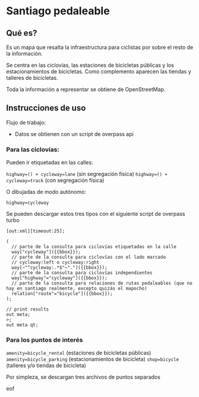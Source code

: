 # Santiago pedaleable

## Qué es?

Es un mapa que resalta la infraestructura para ciclistas por sobre el resto de la información.

Se centra en las ciclovías, las estaciones de bicicletas públicas y los estacionamientos de bicicletas. Como complemento aparecen las tiendas y talleres de bicicletas.

Toda la información a representar se obtiene de OpenStreetMap.  

## Instrucciones de uso

Flujo de trabajo:

- Datos se obtienen con un script de overpass api

### Para las ciclovías:

Pueden ir etiquetadas en las calles:

`highway=() + cycleway=lane` (sin segregación física)
`highway=() + cycleway=track` (con segregación física)

O dibujadas de modo autónomo:

`highway=cycleway`

Se pueden descargar estos tres tipos con el siguiente script de overpass turbo

```
[out:xml][timeout:25];

(
  // parte de la consulta para ciclovías etiquetadas en la calle
  way["cycleway"]({{bbox}});
  // parte de la consulta para ciclovías con el lado marcado
  // cycleway:left o cycleway:right
  way[~"^cycleway:.*$"~"."]({{bbox}});
  // parte de la consulta para ciclovías independientes
  way["highway"="cycleway"]({{bbox}});
  // parte de la consulta para relaciones de rutas pedaleables (que no hay en santiago realmente, excepto quizás el mapocho)
  relation["route"="bicycle"]({{bbox}});
);

// print results
out meta;
>;
out meta qt;
```

### Para los puntos de interés

`amenity=bicycle_rental` (estaciones de bicicletas públicas)
`amenity=bicycle_parking` (estacionamientos de bicicleta)
`shop=bicycle` (talleres y/o tiendas de bicicleta)

Por simpleza, se descargan tres archivos de puntos separados

eof
